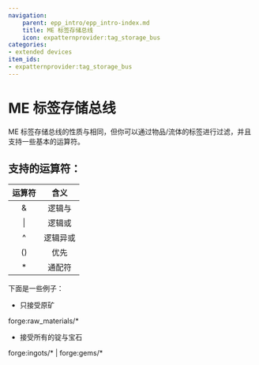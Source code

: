 ```yaml
---
navigation:
    parent: epp_intro/epp_intro-index.md
    title: ME 标签存储总线
    icon: expatternprovider:tag_storage_bus
categories:
- extended devices
item_ids:
- expatternprovider:tag_storage_bus
---
```


# ME 标签存储总线

<GameScene zoom="8" background="transparent">
  <ImportStructure src="../structure/cable_tag_storage_bus.snbt"></ImportStructure>
</GameScene>

ME 标签存储总线的性质与<ItemLink id="ae2:storage_bus" />相同，但你可以通过物品/流体的标签进行过滤，并且支持一些基本的运算符。

## 支持的运算符：

|   运算符   |   含义    |
|:---------:|:---------:|
|     &     |   逻辑与   |
|    \|     |   逻辑或   |
|     ^     |   逻辑异或 |
|     ()    |    优先    |
|     *     |   通配符   |

下面是一些例子：

- 只接受原矿

forge:raw_materials/*

- 接受所有的锭与宝石

forge:ingots/* | forge:gems/*

